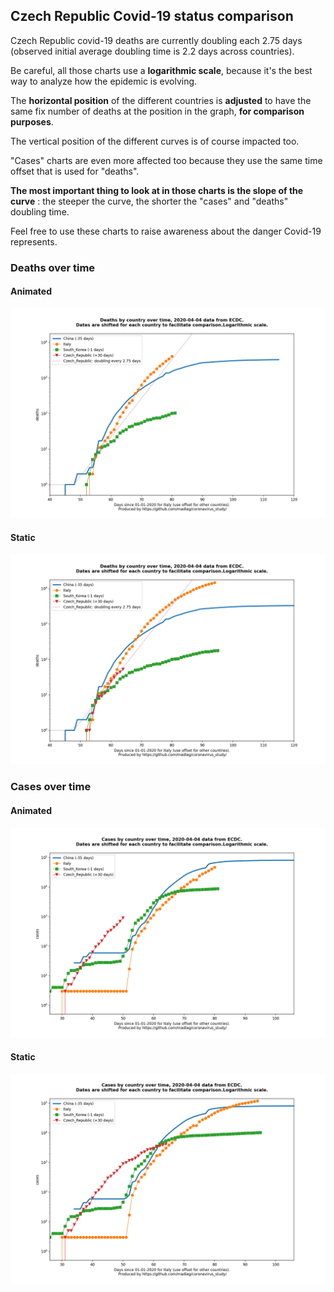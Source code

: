 ## Czech Republic Covid-19 status comparison 

Czech Republic covid-19 deaths are currently doubling each 2.75 days (observed initial average doubling time is 2.2 days across countries).



Be careful, all those charts use a **logarithmic scale**, because it's the best way to analyze how the epidemic is evolving.
 
The **horizontal position** of the different countries is **adjusted** to have the same fix number of deaths at the position in the graph, **for comparison purposes**.

The vertical position of the different curves is of course impacted too.

"Cases" charts are even more affected too because they use the same time offset that is used for "deaths".

**The most important thing to look at in those charts is the slope of the curve** : the steeper the curve, the shorter the "cases" and "deaths" doubling time.

Feel free to use these charts to raise awareness about the danger Covid-19 represents. 


 
### Deaths over time
 
#### Animated
![Czech Republic covid-19 deaths animated chart](https://raw.githubusercontent.com/madlag/coronavirus_study/master/notebooks/graphs/2020-04-04/countries/Czech_Republic/2020-04-04_Czech_Republic_deaths.gif "Czech Republic covid-19 deaths animated chart")   
 
#### Static
![Czech Republic covid-19 deaths static chart](https://raw.githubusercontent.com/madlag/coronavirus_study/master/notebooks/graphs/2020-04-04/countries/Czech_Republic/2020-04-04_Czech_Republic_deaths.png "Czech Republic covid-19 deaths static chart")   

 
### Cases over time
 
#### Animated
![Czech Republic covid-19 cases animated chart](https://raw.githubusercontent.com/madlag/coronavirus_study/master/notebooks/graphs/2020-04-04/countries/Czech_Republic/2020-04-04_Czech_Republic_cases.gif "Czech Republic covid-19 cases animated chart")   
 
#### Static
![Czech Republic covid-19 cases static chart](https://raw.githubusercontent.com/madlag/coronavirus_study/master/notebooks/graphs/2020-04-04/countries/Czech_Republic/2020-04-04_Czech_Republic_cases.png "Czech Republic covid-19 cases static chart")   

